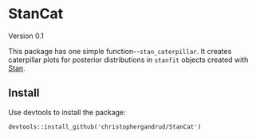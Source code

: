 StanCat
===

Version 0.1

This package has one simple function--`stan_caterpillar`. It creates
caterpillar plots for posterior distributions in `stanfit` objects created
with [Stan](http://mc-stan.org/).


## Install

Use devtools to install the package:

```{S}
devtools::install_github('christophergandrud/StanCat')
```
